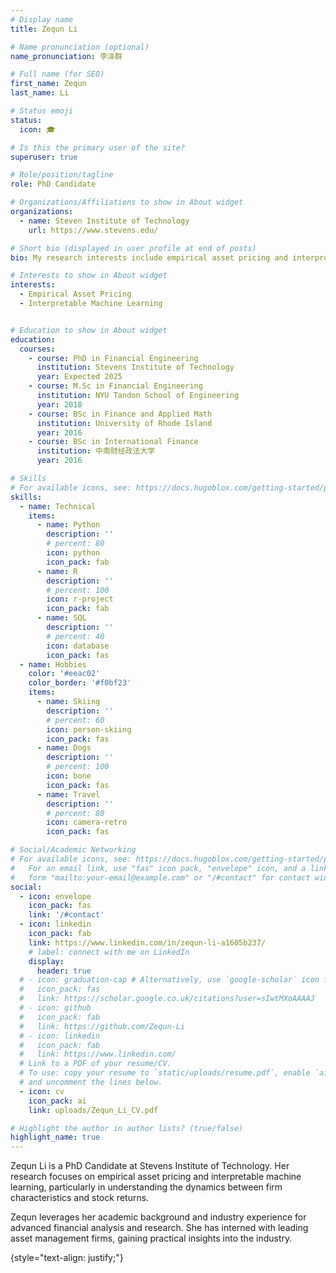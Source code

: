 ```yaml
---
# Display name
title: Zequn Li

# Name pronunciation (optional)
name_pronunciation: 李泽群

# Full name (for SEO)
first_name: Zequn
last_name: Li

# Status emoji
status:
  icon: 🎓

# Is this the primary user of the site?
superuser: true

# Role/position/tagline
role: PhD Candidate

# Organizations/Affiliations to show in About widget
organizations:
  - name: Steven Institute of Technology
    url: https://www.stevens.edu/

# Short bio (displayed in user profile at end of posts)
bio: My research interests include empirical asset pricing and interpretable machine learning. 

# Interests to show in About widget
interests:
  - Empirical Asset Pricing
  - Interpretable Machine Learning


# Education to show in About widget
education:
  courses:
    - course: PhD in Financial Engineering
      institution: Stevens Institute of Technology
      year: Expected 2025
    - course: M.Sc in Financial Engineering
      institution: NYU Tandon School of Engineering
      year: 2018
    - course: BSc in Finance and Applied Math
      institution: University of Rhode Island
      year: 2016
    - course: BSc in International Finance
      institution: 中南财经政法大学
      year: 2016

# Skills
# For available icons, see: https://docs.hugoblox.com/getting-started/page-builder/#icons
skills:
  - name: Technical
    items:
      - name: Python
        description: ''
        # percent: 80
        icon: python
        icon_pack: fab
      - name: R
        description: ''
        # percent: 100
        icon: r-project
        icon_pack: fab
      - name: SQL
        description: ''
        # percent: 40
        icon: database
        icon_pack: fas
  - name: Hobbies
    color: '#eeac02'
    color_border: '#f0bf23'
    items:
      - name: Skiing
        description: ''
        # percent: 60
        icon: person-skiing
        icon_pack: fas
      - name: Dogs
        description: ''
        # percent: 100
        icon: bone
        icon_pack: fas
      - name: Travel
        description: ''
        # percent: 80
        icon: camera-retro
        icon_pack: fas

# Social/Academic Networking
# For available icons, see: https://docs.hugoblox.com/getting-started/page-builder/#icons
#   For an email link, use "fas" icon pack, "envelope" icon, and a link in the
#   form "mailto:your-email@example.com" or "/#contact" for contact widget.
social:
  - icon: envelope
    icon_pack: fas
    link: '/#contact'
  - icon: linkedin
    icon_pack: fab
    link: https://www.linkedin.com/in/zequn-li-a1605b237/
    # label: connect with me on LinkedIn
    display:
      header: true
  # - icon: graduation-cap # Alternatively, use `google-scholar` icon from `ai` icon pack
  #   icon_pack: fas
  #   link: https://scholar.google.co.uk/citations?user=sIwtMXoAAAAJ
  # - icon: github
  #   icon_pack: fab
  #   link: https://github.com/Zequn-Li
  # - icon: linkedin
  #   icon_pack: fab
  #   link: https://www.linkedin.com/
  # Link to a PDF of your resume/CV.
  # To use: copy your resume to `static/uploads/resume.pdf`, enable `ai` icons in `params.yaml`,
  # and uncomment the lines below.
  - icon: cv
    icon_pack: ai
    link: uploads/Zequn_Li_CV.pdf

# Highlight the author in author lists? (true/false)
highlight_name: true
---
```


Zequn Li is a PhD Candidate at Stevens Institute of Technology. Her research focuses on empirical asset pricing and interpretable machine learning, particularly in understanding the dynamics between firm characteristics and stock returns.

Zequn leverages her academic background and industry experience for advanced financial analysis and research. She has interned with leading asset management firms, gaining practical insights into the industry.

{style="text-align: justify;"}
